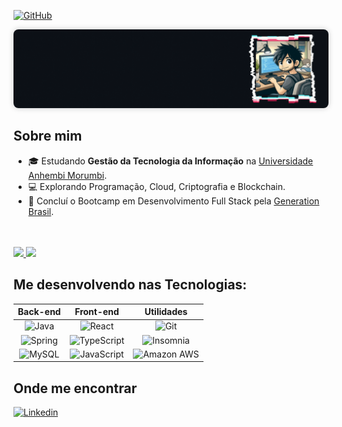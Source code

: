 [![GitHub](https://img.shields.io/github/followers/FelipeAJdev?label=follow&style=social)](https://github.com/FelipeAJdev)

<img src="https://github.com/FelipeAJdev/FelipeAJdev/blob/imagens/banner_cinza_azulado_com_borda%20.gif?raw=true" alt="Banner Felipe Github" style="border-radius: 8px; box-shadow: 0 0 10px rgba(0, 0, 0, 0.2);">

<!-- <p align="center">
  <b>Olá, eu sou Felipe Macedo,</b> <br>
  <small>Seja bem-vindo(a/e) ao meu perfil!</small>
</p>  -->

##  Sobre mim

- 🎓 Estudando **Gestão da Tecnologia da Informação** na [Universidade Anhembi Morumbi](https://portal.anhembi.br/).
- 💻 Explorando Programação, Cloud, Criptografia e Blockchain.
- 🚀 Concluí o Bootcamp em Desenvolvimento Full Stack pela [Generation Brasil](https://www.linkedin.com/school/generation-brasil/).
<br>
<br>
<!--
[![Top Langs](https://github-readme-stats.vercel.app/api/top-langs/?username=FelipeAJdev&theme=swift&layout=compact)](https://github.com/FelipeAJdev)
-->

<div align="left">
    <a href="https://github.com/FelipeAJdev" title="Minhas Linguagens">
      <img height="180em" src="https://github-readme-stats.vercel.app/api/top-langs/?username=FelipeAJdev&theme=dark&layout=compact"/>
    </a>
    <a href="https://github.com/FelipeAJdev" title="Estatísticas do GitHub">
      <img height="180em" src="https://github-readme-stats.vercel.app/api?username=FelipeAJdev&theme=dark&show_icons=true"/>
    </a>  
</div>


## Me desenvolvendo nas Tecnologias:



| Back-end       | Front-end      | Utilidades      |
|:-------------:|:-------------:|:-------------:|
| ![Java](https://img.shields.io/badge/Java-333333?style=flat&logo=openjdk&logoColor=red)      | ![React](https://img.shields.io/badge/React-323330?style=flat&logo=react&logoColor=61DAFB)       | ![Git](https://img.shields.io/badge/-Git-333333?style=flat&logo=git)      |
| ![Spring](https://img.shields.io/badge/Spring-323330?style=flat&logo=spring&logoColor=green)      | ![TypeScript](https://img.shields.io/badge/TypeScript-323330?style=flat&logo=typescript&logoColor=blue)       | ![Insomnia](https://img.shields.io/badge/-Insomnia-333333?style=flat&logo=insomnia&logoColor=purple)       |
| ![MySQL](https://img.shields.io/badge/MySQL-323330?style=flat&logo=mysql&logoColor=blue)       | ![JavaScript](https://img.shields.io/badge/JavaScript-323330?style=flat&logo=javascript&logoColor=F7DF1E)      | ![Amazon AWS](https://img.shields.io/badge/Amazon_AWS-FF9900?style=flat&logo=amazonaws&logoColor=white)   |

## Onde me encontrar

[![Linkedin](https://img.shields.io/badge/-Felipe_Macedo-blue?style=flat&logo=Linkedin&logoColor=white&link=LINK-DO-SEU-LINKEDIN)](https://www.linkedin.com/in/felipemacedo1/)

<!-- [![Gmail Badge](https://img.shields.io/badge/-Gmail-006bed?style=flat&logo=Gmail&logoColor=red&color=white&link=mailto:SEU-EMAIL)](mailto:felipemacedo_contato@gmail.com) -->







<a href="https://github.com/FelipeAJdev" title="Perfil FelipeMacedo">


</a>  


<!-- 

**Aplicações e dados**

![Java](https://img.shields.io/badge/Java-ED8B00?style=flat&logo=openjdk&logoColor=white)
![Spring](https://img.shields.io/badge/Spring-6DB33F?style=flat&logo=spring&logoColor=white)
![MySQL](https://img.shields.io/badge/MySQL-005C84?style=flat&logo=mysql&logoColor=white)
![HTML5](https://img.shields.io/badge/HTML5-E34F26?style=flat&logo=html5&logoColor=white)
![CSS](https://img.shields.io/badge/CSS3-1572B6?style=flat&logo=css3&logoColor=white)
![JavaScript](https://img.shields.io/badge/JavaScript-323330?style=flat&logo=javascript&logoColor=F7DF1E)
![React](https://img.shields.io/badge/React-20232A?style=flat&logo=react&logoColor=61DAFB)
![Node.js](https://img.shields.io/badge/Node.js-43853D?style=flat&logo=node.js&logoColor=white) 
![TypeScript](https://img.shields.io/badge/TypeScript-007ACC?style=flat&logo=typescript&logoColor=white)





**Utilidades**

![Insomnia](https://img.shields.io/badge/-Insomnia-333333?style=flat&logo=insomnia)

**DevOps**

![Git](https://img.shields.io/badge/-Git-333333?style=flat&logo=git)
![GitHub](https://img.shields.io/badge/-GitHub-333333?style=flat&logo=github)

**Ferramentas de desenvolvimento**

![Visual Studio Code](https://img.shields.io/badge/-Visual%20Studio%20Code-333333?style=flat&logo=visual-studio-code&logoColor=007ACC)
![Eclipse](https://img.shields.io/badge/-Eclipse-333333?style=flat&logo=eclipse-ide&logoColor=2C2255)

**Cloud**

![Azure Cloud](https://img.shields.io/badge/Microsoft_Azure-0089D6?style=flat&logo=microsoft-azure&logoColor=white)
![Amazon AWS](https://img.shields.io/badge/Amazon_AWS-FF9900?style=flat&logo=amazonaws&logoColor=white)
<br>

 -->

